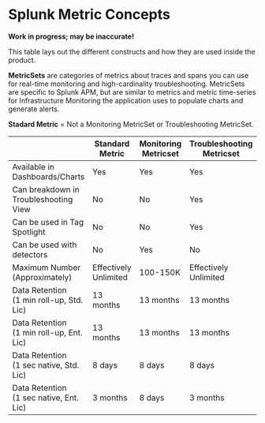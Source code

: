 # Splunk Metric Concepts

**Work in progress; may be inaccurate!**

This table lays out the different constructs and how they are used inside the product.

**MetricSets** are categories of metrics about traces and spans you can use for real-time monitoring and high-cardinality troubleshooting. MetricSets are specific to Splunk APM, but are similar to metrics and metric time-series for Infrastructure Monitoring the application uses to populate charts and generate alerts.

**Stadard Metric** = Not a Monitoring MetricSet or Troubleshooting MetricSet.

|&nbsp;|Standard Metric|Monitoring Metricset|Troubleshooting Metricset|
|--|--|--|--|
|Available in Dashboards/Charts|Yes|Yes|Yes|
|Can breakdown in Troubleshooting View|No|No|Yes|
|Can be used in Tag Spotlight|No|No|Yes|
|Can be used with detectors|No|Yes|No|
|Maximum Number (Approximately)|Effectively Unlimited|100-150K|Effectively Unlimited|
|Data Retention<br>(1 min roll-up, Std. Lic)|13 months|13 months|13 months|
|Data Retention<br>(1 min roll-up, Ent. Lic)|13 months|13 months|13 months|
|Data Retention<br>(1 sec native, Std. Lic)|8 days|8 days|8 days|
|Data Retention<br>(1 sec native, Ent. Lic)|3 months|8 days|3 months|
